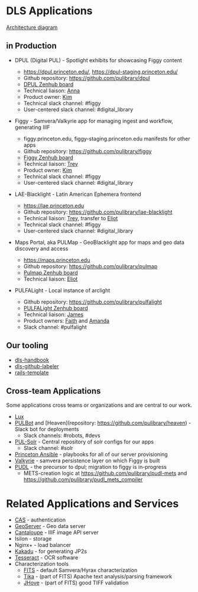 # DLS Applications

[Architecture diagram](https://docs.google.com/drawings/d/1qqHoceL4nahv8wmhK_QltL8f1StdBJ5GYFpIa6JQ3PA/edit)

## in Production

* DPUL (Digital PUL) - Spotlight exhibits for showcasing Figgy content
  * https://dpul.princeton.edu/, https://dpul-staging.princeton.edu/
  * Github repository: https://github.com/pulibrary/dpul
  * [DPUL Zenhub board](https://app.zenhub.com/workspaces/dpul-5cc9dbb2262a972347170639/board?repos=49439415&showEstimates=false&showReleases=false)
  * Technical liaison: [Anna](https://github.com/hackmastera)
  * Product owner: [Kim](https://github.com/kelea99)
  * Technical slack channel: #figgy
  * User-centered slack channel: #digital_library
* Figgy - Samvera/Valkyrie app for managing ingest and workflow, generating IIIF
  * figgy.princeton.edu, figgy-staging.princeton.edu
  manifests for other apps
  * Github repository: https://github.com/pulibrary/figgy
  * [Figgy Zenhub board](https://app.zenhub.com/workspaces/figgystudio-5c06d2e24b5806bc2bfa890b/board)
  * Technical liaison: [Trey](https://github.com/tpendragon)
  * Product owner: [Kim](https://github.com/kelea99)
  * Technical slack channel: #figgy
  * User-centered slack channel: #digital_library
* LAE-Blacklight - Latin American Ephemera frontend
  * https://lae.princeton.edu
  * Github repository: https://github.com/pulibrary/lae-blacklight
  * Technical liaison: [Trey](https://github.com/tpendragon), transfer to [Eliot](https://github.com/eliotjordan)
  * Technical slack channel: #figgy
  * User-centered slack channel: #digital_library
* Maps Portal, aka PULMap - GeoBlacklight app for maps and geo data discovery and access
  * https://maps.princeton.edu
  * Github repository: https://github.com/pulibrary/pulmap
  * [Pulmap Zenhub board](https://app.zenhub.com/workspaces/pulmap-5cf5538c08e7e9307cd79c45/board?repos=26446857)
  * Technical liaison: [Eliot](https://github.com/eliotjordan)

* PULFALight - Local instance of arclight
  * Github repository: https://github.com/pulibrary/pulfalight
  * [PULFALight Zenhub board](https://app.zenhub.com/workspaces/pulfalight-5da4b7d9f037f100019dba23/board?repos=157741631)
  * Technical liaison: [James](https://github.com/jrgriffiniii)
  * Product owners: [Faith](https://github.com/faithc) and [Amanda](https://github.com/apferrar)
  * Slack channel: #pulfalight


## Our tooling
* [dls-handbook](https://github.com/pulibrary/dls-handbook)
* [dls-github-labeler](https://github.com/pulibrary/dls-github-labeler)
* [rails-template](https://github.com/pulibrary/rails-template)


## Cross-team Applications

Some applications cross teams or organizations and are central to our work.

* [Lux](https://github.com/pulibrary/lux)
* [PULBot](https://github.com/pulibrary/pulbot) and [Heaven](repository: https://github.com/pulibrary/heaven) - Slack bot for deployments
  * Slack channels: #robots, #devs
* [PUL-Solr](https://github.com/pulibrary/pul_solr) - Central repository of solr configs for our apps
  * Slack channel: #solr
* [Princeton Ansible](https://github.com/pulibrary/princeton_ansible) -
  playbooks for all of our server provisioning
* [Valkyrie](https://github.com/samvera-labs/valkyrie) - samvera persistence
  layer on which Figgy is built
* [PUDL](http://pudl.princeton.edu/) - the precursor to dpul; migration to figgy is in-progress
    * METS-creation logic at https://github.com/pulibrary/pudl-mets and https://github.com/pulibrary/pudl_mets_compiler

# Related Applications and Services
* [CAS](https://www.princeton.edu/cas) - authentication
* [GeoServer](http://geoserver.org/) - Geo data server
* [Cantaloupe](https://github.com/medusa-project/cantaloupe) - IIIF image API server
* Isilon - storage
* Nginx+ - load balancer
* [Kakadu](http://kakadusoftware.com/downloads/) - for generating JP2s
* [Tesseract](https://github.com/tesseract-ocr/tesseract) - OCR software
* Characterization tools
  * [FITS](https://projects.iq.harvard.edu/fits) - default Samvera/Hyrax characterization
  * [Tika](https://tika.apache.org/) - (part of FITS) Apache text analysis/parsing framework
  * [JHove](https://github.com/openpreserve/jhove) - (part of FITS) good TIFF validation
